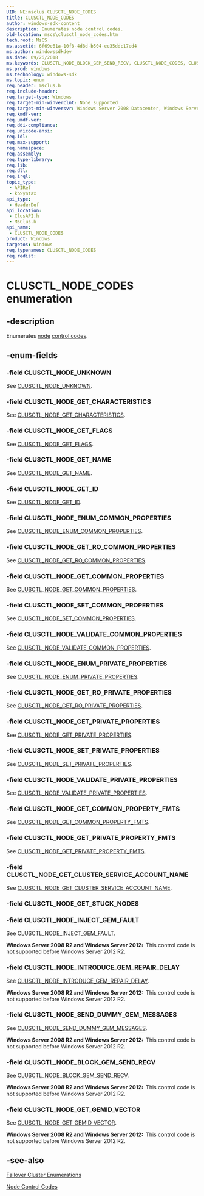 ```yaml
---
UID: NE:msclus.CLUSCTL_NODE_CODES
title: CLUSCTL_NODE_CODES
author: windows-sdk-content
description: Enumerates node control codes.
old-location: mscs\clusctl_node_codes.htm
tech.root: MsCS
ms.assetid: 6f69e61a-10f8-4d8d-b504-ee35ddc17ed4
ms.author: windowssdkdev
ms.date: 09/26/2018
ms.keywords: CLUSCTL_NODE_BLOCK_GEM_SEND_RECV, CLUSCTL_NODE_CODES, CLUSCTL_NODE_CODES enumeration [Failover Cluster], CLUSCTL_NODE_ENUM_COMMON_PROPERTIES, CLUSCTL_NODE_ENUM_PRIVATE_PROPERTIES, CLUSCTL_NODE_GET_CHARACTERISTICS, CLUSCTL_NODE_GET_CLUSTER_SERVICE_ACCOUNT_NAME, CLUSCTL_NODE_GET_COMMON_PROPERTIES, CLUSCTL_NODE_GET_COMMON_PROPERTY_FMTS, CLUSCTL_NODE_GET_FLAGS, CLUSCTL_NODE_GET_GEMID_VECTOR, CLUSCTL_NODE_GET_ID, CLUSCTL_NODE_GET_NAME, CLUSCTL_NODE_GET_PRIVATE_PROPERTIES, CLUSCTL_NODE_GET_PRIVATE_PROPERTY_FMTS, CLUSCTL_NODE_GET_RO_COMMON_PROPERTIES, CLUSCTL_NODE_GET_RO_PRIVATE_PROPERTIES, CLUSCTL_NODE_INJECT_GEM_FAULT, CLUSCTL_NODE_INTRODUCE_GEM_REPAIR_DELAY, CLUSCTL_NODE_SEND_DUMMY_GEM_MESSAGES, CLUSCTL_NODE_SET_COMMON_PROPERTIES, CLUSCTL_NODE_SET_PRIVATE_PROPERTIES, CLUSCTL_NODE_UNKNOWN, CLUSCTL_NODE_VALIDATE_COMMON_PROPERTIES, CLUSCTL_NODE_VALIDATE_PRIVATE_PROPERTIES, _CLUSCTL_NODE_CODES, _CLUSCTL_NODE_CODES enumeration [Failover Cluster], clusapi/CLUSCTL_NODE_BLOCK_GEM_SEND_RECV, clusapi/CLUSCTL_NODE_CODES, clusapi/CLUSCTL_NODE_ENUM_COMMON_PROPERTIES, clusapi/CLUSCTL_NODE_ENUM_PRIVATE_PROPERTIES, clusapi/CLUSCTL_NODE_GET_CHARACTERISTICS, clusapi/CLUSCTL_NODE_GET_CLUSTER_SERVICE_ACCOUNT_NAME, clusapi/CLUSCTL_NODE_GET_COMMON_PROPERTIES, clusapi/CLUSCTL_NODE_GET_COMMON_PROPERTY_FMTS, clusapi/CLUSCTL_NODE_GET_FLAGS, clusapi/CLUSCTL_NODE_GET_GEMID_VECTOR, clusapi/CLUSCTL_NODE_GET_ID, clusapi/CLUSCTL_NODE_GET_NAME, clusapi/CLUSCTL_NODE_GET_PRIVATE_PROPERTIES, clusapi/CLUSCTL_NODE_GET_PRIVATE_PROPERTY_FMTS, clusapi/CLUSCTL_NODE_GET_RO_COMMON_PROPERTIES, clusapi/CLUSCTL_NODE_GET_RO_PRIVATE_PROPERTIES, clusapi/CLUSCTL_NODE_INJECT_GEM_FAULT, clusapi/CLUSCTL_NODE_INTRODUCE_GEM_REPAIR_DELAY, clusapi/CLUSCTL_NODE_SEND_DUMMY_GEM_MESSAGES, clusapi/CLUSCTL_NODE_SET_COMMON_PROPERTIES, clusapi/CLUSCTL_NODE_SET_PRIVATE_PROPERTIES, clusapi/CLUSCTL_NODE_UNKNOWN, clusapi/CLUSCTL_NODE_VALIDATE_COMMON_PROPERTIES, clusapi/CLUSCTL_NODE_VALIDATE_PRIVATE_PROPERTIES, clusapi/_CLUSCTL_NODE_CODES, msclus/CLUSCTL_NODE_BLOCK_GEM_SEND_RECV, msclus/CLUSCTL_NODE_CODES, msclus/CLUSCTL_NODE_ENUM_COMMON_PROPERTIES, msclus/CLUSCTL_NODE_ENUM_PRIVATE_PROPERTIES, msclus/CLUSCTL_NODE_GET_CHARACTERISTICS, msclus/CLUSCTL_NODE_GET_CLUSTER_SERVICE_ACCOUNT_NAME, msclus/CLUSCTL_NODE_GET_COMMON_PROPERTIES, msclus/CLUSCTL_NODE_GET_COMMON_PROPERTY_FMTS, msclus/CLUSCTL_NODE_GET_FLAGS, msclus/CLUSCTL_NODE_GET_GEMID_VECTOR, msclus/CLUSCTL_NODE_GET_ID, msclus/CLUSCTL_NODE_GET_NAME, msclus/CLUSCTL_NODE_GET_PRIVATE_PROPERTIES, msclus/CLUSCTL_NODE_GET_PRIVATE_PROPERTY_FMTS, msclus/CLUSCTL_NODE_GET_RO_COMMON_PROPERTIES, msclus/CLUSCTL_NODE_GET_RO_PRIVATE_PROPERTIES, msclus/CLUSCTL_NODE_INJECT_GEM_FAULT, msclus/CLUSCTL_NODE_INTRODUCE_GEM_REPAIR_DELAY, msclus/CLUSCTL_NODE_SEND_DUMMY_GEM_MESSAGES, msclus/CLUSCTL_NODE_SET_COMMON_PROPERTIES, msclus/CLUSCTL_NODE_SET_PRIVATE_PROPERTIES, msclus/CLUSCTL_NODE_UNKNOWN, msclus/CLUSCTL_NODE_VALIDATE_COMMON_PROPERTIES, msclus/CLUSCTL_NODE_VALIDATE_PRIVATE_PROPERTIES, msclus/_CLUSCTL_NODE_CODES, mscs.clusctl_node_codes
ms.prod: windows
ms.technology: windows-sdk
ms.topic: enum
req.header: msclus.h
req.include-header: 
req.target-type: Windows
req.target-min-winverclnt: None supported
req.target-min-winversvr: Windows Server 2008 Datacenter, Windows Server 2008 Enterprise
req.kmdf-ver: 
req.umdf-ver: 
req.ddi-compliance: 
req.unicode-ansi: 
req.idl: 
req.max-support: 
req.namespace: 
req.assembly: 
req.type-library: 
req.lib: 
req.dll: 
req.irql: 
topic_type:
 - APIRef
 - kbSyntax
api_type:
 - HeaderDef
api_location:
 - ClusAPI.h
 - MsClus.h
api_name:
 - CLUSCTL_NODE_CODES
product: Windows
targetos: Windows
req.typenames: CLUSCTL_NODE_CODES
req.redist: 
---
```


# CLUSCTL_NODE_CODES enumeration


## -description


Enumerates <a href="https://msdn.microsoft.com/4381e378-7bf2-4dbc-b56e-3fed33193d32">node</a>
<a href="https://msdn.microsoft.com/b8ab57bd-f83e-46c2-9c9c-02107c3881bf">control codes</a>.


## -enum-fields




### -field CLUSCTL_NODE_UNKNOWN

See <a href="https://msdn.microsoft.com/c52faae4-aadc-4415-8858-d578273a1ecb">CLUSCTL_NODE_UNKNOWN</a>.


### -field CLUSCTL_NODE_GET_CHARACTERISTICS

See 
       <a href="https://msdn.microsoft.com/8979b006-5494-4587-9675-983ee9021273">CLUSCTL_NODE_GET_CHARACTERISTICS</a>.


### -field CLUSCTL_NODE_GET_FLAGS

See <a href="https://msdn.microsoft.com/f86835e1-2721-46ab-bd85-599e91d1d5bd">CLUSCTL_NODE_GET_FLAGS</a>.


### -field CLUSCTL_NODE_GET_NAME

See <a href="https://msdn.microsoft.com/9ad0c5ec-294a-4236-b179-77cafbaa95f2">CLUSCTL_NODE_GET_NAME</a>.


### -field CLUSCTL_NODE_GET_ID

See <a href="https://msdn.microsoft.com/0222665c-f029-40d9-b568-b27ad6e78dfc">CLUSCTL_NODE_GET_ID</a>.


### -field CLUSCTL_NODE_ENUM_COMMON_PROPERTIES

See 
       <a href="https://msdn.microsoft.com/57b755e2-6f0d-4b06-aca4-6ce57627d8a3">CLUSCTL_NODE_ENUM_COMMON_PROPERTIES</a>.


### -field CLUSCTL_NODE_GET_RO_COMMON_PROPERTIES

See 
       <a href="https://msdn.microsoft.com/e7466dff-e20e-442e-a91c-b07c34d172d8">CLUSCTL_NODE_GET_RO_COMMON_PROPERTIES</a>.


### -field CLUSCTL_NODE_GET_COMMON_PROPERTIES

See 
       <a href="https://msdn.microsoft.com/5eec9b3b-7f6f-4e28-a0b1-1d5d7db2a9af">CLUSCTL_NODE_GET_COMMON_PROPERTIES</a>.


### -field CLUSCTL_NODE_SET_COMMON_PROPERTIES

See 
       <a href="https://msdn.microsoft.com/753ed089-b5ad-42b4-a947-2504c624f290">CLUSCTL_NODE_SET_COMMON_PROPERTIES</a>.


### -field CLUSCTL_NODE_VALIDATE_COMMON_PROPERTIES

See 
       <a href="https://msdn.microsoft.com/edf5e39f-3b56-47c0-b25a-934b0968ccd3">CLUSCTL_NODE_VALIDATE_COMMON_PROPERTIES</a>.


### -field CLUSCTL_NODE_ENUM_PRIVATE_PROPERTIES

See 
       <a href="https://msdn.microsoft.com/d97ffdfb-50a4-4313-9991-f9223e8bb693">CLUSCTL_NODE_ENUM_PRIVATE_PROPERTIES</a>.


### -field CLUSCTL_NODE_GET_RO_PRIVATE_PROPERTIES

See 
       <a href="https://msdn.microsoft.com/170509ac-6373-40a4-8370-835bf5d647df">CLUSCTL_NODE_GET_RO_PRIVATE_PROPERTIES</a>.


### -field CLUSCTL_NODE_GET_PRIVATE_PROPERTIES

See 
       <a href="https://msdn.microsoft.com/b22f281d-d88d-41bb-ab49-e7168e6e9f95">CLUSCTL_NODE_GET_PRIVATE_PROPERTIES</a>.


### -field CLUSCTL_NODE_SET_PRIVATE_PROPERTIES

See 
       <a href="https://msdn.microsoft.com/586b34b5-8da0-4030-922b-95afd3b1204f">CLUSCTL_NODE_SET_PRIVATE_PROPERTIES</a>.


### -field CLUSCTL_NODE_VALIDATE_PRIVATE_PROPERTIES

See 
       <a href="https://msdn.microsoft.com/9e8ebb06-53a5-45cb-b611-dda4c5d01321">CLUSCTL_NODE_VALIDATE_PRIVATE_PROPERTIES</a>.


### -field CLUSCTL_NODE_GET_COMMON_PROPERTY_FMTS

See 
       <a href="https://msdn.microsoft.com/a845a925-9725-40e7-b4d7-10cd1a5b5066">CLUSCTL_NODE_GET_COMMON_PROPERTY_FMTS</a>.


### -field CLUSCTL_NODE_GET_PRIVATE_PROPERTY_FMTS

See 
       <a href="https://msdn.microsoft.com/f66f3966-8364-42be-b59e-b6b9a034c362">CLUSCTL_NODE_GET_PRIVATE_PROPERTY_FMTS</a>.


### -field CLUSCTL_NODE_GET_CLUSTER_SERVICE_ACCOUNT_NAME

See 
       <a href="https://msdn.microsoft.com/e4210af5-d11f-4c23-abdd-746d4b662cdb">CLUSCTL_NODE_GET_CLUSTER_SERVICE_ACCOUNT_NAME</a>.


### -field CLUSCTL_NODE_GET_STUCK_NODES


### -field CLUSCTL_NODE_INJECT_GEM_FAULT

See <a href="https://msdn.microsoft.com/3E6CA343-801F-4175-98BC-1406E0A1118A">CLUSCTL_NODE_INJECT_GEM_FAULT</a>.

<b>Windows Server 2008 R2 and Windows Server 2012:  </b>This control code is not supported before Windows Server 2012 R2.




### -field CLUSCTL_NODE_INTRODUCE_GEM_REPAIR_DELAY

See <a href="https://msdn.microsoft.com/F202CC42-5E49-4BA2-8A00-A5AB24E66F62">CLUSCTL_NODE_INTRODUCE_GEM_REPAIR_DELAY</a>.

<b>Windows Server 2008 R2 and Windows Server 2012:  </b>This control code is not supported before Windows Server 2012 R2.




### -field CLUSCTL_NODE_SEND_DUMMY_GEM_MESSAGES

See <a href="https://msdn.microsoft.com/F29E4B65-01C4-4675-A429-9CAA0A1EE731">CLUSCTL_NODE_SEND_DUMMY_GEM_MESSAGES</a>.

<b>Windows Server 2008 R2 and Windows Server 2012:  </b>This control code is not supported before Windows Server 2012 R2.




### -field CLUSCTL_NODE_BLOCK_GEM_SEND_RECV

See <a href="https://msdn.microsoft.com/76DA3FA5-7529-4285-BF74-C92928ECE678">CLUSCTL_NODE_BLOCK_GEM_SEND_RECV</a>.

<b>Windows Server 2008 R2 and Windows Server 2012:  </b>This control code is not supported before Windows Server 2012 R2.




### -field CLUSCTL_NODE_GET_GEMID_VECTOR

See <a href="https://msdn.microsoft.com/29C75041-F780-46F1-958C-16496E39B031">CLUSCTL_NODE_GET_GEMID_VECTOR</a>.

<b>Windows Server 2008 R2 and Windows Server 2012:  </b>This control code is not supported before Windows Server 2012 R2.




## -see-also




<a href="https://msdn.microsoft.com/546071de-1067-4b47-b862-668be976e563">Failover Cluster Enumerations</a>



<a href="https://msdn.microsoft.com/39b59726-e00e-4011-a7bc-96698e12f1e4">Node Control Codes</a>
 

 

